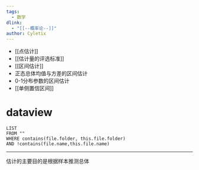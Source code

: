 ```yaml
---
tags: 
  - 数学
dlink:
  - "[[--概率论--]]"
author: Cyletix
---
```

- [[点估计]]
- [[估计量的评选标准]]
- [[区间估计]]
- 正态总体均值与方差的区间估计
- 0-1分布参数的区间估计
- [[单侧置信区间]]

# dataview
```dataview
LIST
FROM ""
WHERE contains(file.folder, this.file.folder)
AND !contains(file.name,this.file.name)
```

---
估计的主要目的是根据样本推测总体